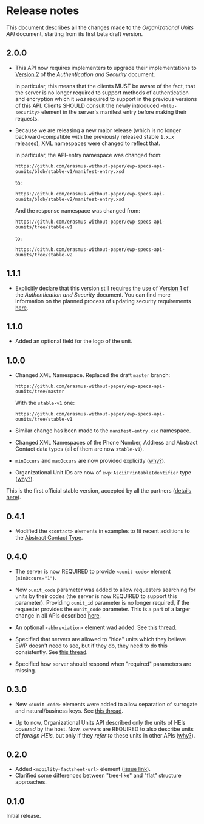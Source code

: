 Release notes
=============

This document describes all the changes made to the *Organizational Units API*
document, starting from its first beta draft version.


2.0.0
-----

 * This API now requires implementers to upgrade their implementations to
   [Version 2](https://github.com/erasmus-without-paper/ewp-specs-sec-intro/tree/stable-v2)
   of the *Authentication and Security* document.

   In particular, this means that the clients MUST be aware of the fact, that
   the server is no longer required to support methods of authentication and
   encryption which it *was* required to support in the previous versions of
   this API. Clients SHOULD consult the newly introduced `<http-security>`
   element in the server's manifest entry before making their requests.

 * Because we are releasing a new major release (which is no longer
   backward-compatible with the previously released stable `1.x.x` releases),
   XML namespaces were changed to reflect that.

   In particular, the API-entry namespace was changed from:

   ```
   https://github.com/erasmus-without-paper/ewp-specs-api-ounits/blob/stable-v1/manifest-entry.xsd
   ```

   to:

   ```
   https://github.com/erasmus-without-paper/ewp-specs-api-ounits/blob/stable-v2/manifest-entry.xsd
   ```

   And the response namespace was changed from:

   ```
   https://github.com/erasmus-without-paper/ewp-specs-api-ounits/tree/stable-v1
   ```

   to:

   ```
   https://github.com/erasmus-without-paper/ewp-specs-api-ounits/tree/stable-v2
   ```


1.1.1
-----

* Explicitly declare that this version still requires the use of
  [Version 1](https://github.com/erasmus-without-paper/ewp-specs-sec-intro/tree/stable-v1)
  of the *Authentication and Security* document. You can find more information
  on the planned process of updating security requirements
  [here](https://github.com/erasmus-without-paper/ewp-specs-sec-intro/issues/1).


1.1.0
-----

* Added an optional field for the logo of the unit.


1.0.0
-----

* Changed XML Namespace. Replaced the draft `master` branch:

  ```
  https://github.com/erasmus-without-paper/ewp-specs-api-ounits/tree/master
  ```

  With the `stable-v1` one:

  ```
  https://github.com/erasmus-without-paper/ewp-specs-api-ounits/tree/stable-v1
  ```

* Similar change has been made to the `manifest-entry.xsd` namespace.

* Changed XML Namespaces of the Phone Number, Address and Abstract Contact data
  types (all of them are now `stable-v1`).

* `minOccurs` and `maxOccurs` are now provided explicitly
  ([why?](https://github.com/erasmus-without-paper/general-issues/issues/22)).

* Organizational Unit IDs are now of `ewp:AsciiPrintableIdentifier` type
  ([why?](https://github.com/erasmus-without-paper/general-issues/issues/23)).

This is the first official stable version, accepted by all the partners
([details here](https://github.com/erasmus-without-paper/general-issues/issues/24)).


0.4.1
-----

* Modified the `<contact>` elements in examples to fit recent additions to the
  [Abstract Contact Type](https://github.com/erasmus-without-paper/ewp-specs-types-contact).


0.4.0
-----

* The server is now REQUIRED to provide `<ounit-code>` element
  (`minOccurs="1"`).

* New `ounit_code` parameter was added to allow requesters searching for units
  by their codes (the server is now REQUIRED to support this parameter).
  Providing `ounit_id` parameter is no longer required, if the requester
  provides the `ounit_code` parameter. This is a part of a larger change in all
  APIs described
  [here](https://github.com/erasmus-without-paper/general-issues/issues/21).

* An optional `<abbreviation>` element wad added. See
  [this thread](https://github.com/erasmus-without-paper/ewp-specs-api-institutions/issues/10).

* Specified that servers are allowed to "hide" units which they believe EWP
  doesn't need to see, but if they do, they need to do this consistently. See
  [this thread](https://github.com/erasmus-without-paper/general-issues/issues/20).

* Specified how server should respond when "required" parameters are missing.


0.3.0
-----

* New `<ounit-code>` elements were added to allow separation of surrogate and
  natural/business keys. See
  [this thread](https://github.com/erasmus-without-paper/ewp-specs-api-mobilities/issues/9#issuecomment-271387634).

* Up to now, Organizational Units API described only the units of HEIs
  *covered* by the host. Now, servers are REQUIRED to also describe units of
  *foreign HEIs*, but only if they *refer to* these units in other APIs
  ([why?](https://github.com/erasmus-without-paper/ewp-specs-api-iias/issues/6)).


0.2.0
-----

* Added `<mobility-factsheet-url>` element
  ([issue link](https://github.com/erasmus-without-paper/ewp-specs-api-ounits/issues/2#issuecomment-266738633)).
* Clarified some differences between "tree-like" and "flat" structure
  approaches.


0.1.0
-----

Initial release.
